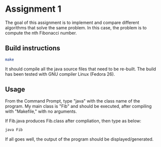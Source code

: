 # Assignment 1

The goal of this assignment is to implement and compare different algorithms that solve the same problem. In this case, the problem is to compute the nth Fibonacci number.

## Build instructions

```bash
make
```

It should compile all the java source files that need to be re-built. The build has been tested with GNU compiler Linux (Fedora 26).

## Usage

From the Command Prompt, type "java" with the class name of the program. My main class is "Fib" and should be executed, after compiling with
"Makefile," with no arguments.

If Fib.java produces Fib.class after compliation, then type as below:

```bash
java Fib
```

If all goes well, the output of the program should be displayed/generated.

